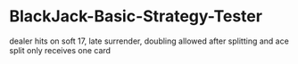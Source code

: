 # BlackJack-Basic-Strategy-Tester
dealer hits on soft 17, late surrender, doubling allowed after splitting and ace split only receives one card
